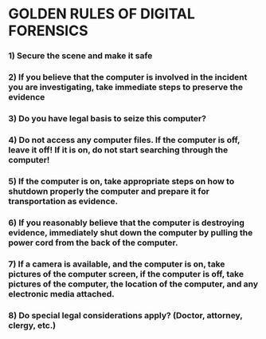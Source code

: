 # GOLDEN RULES OF DIGITAL FORENSICS

### 1) Secure the scene and make it safe

### 2) If you believe that the computer is involved in the incident you are investigating, take immediate steps to preserve the evidence

### 3) Do you have legal basis to seize this computer?

### 4) Do not access any computer files. If the computer is off, leave it off! If it is on, do not start searching through the computer!

### 5) If the computer is on, take appropriate steps on how to shutdown properly the computer and prepare it for transportation as evidence.

### 6) If you reasonably believe that the computer is destroying evidence, immediately shut down the computer by pulling the power cord from the back of the computer.

### 7) If a camera is available, and the computer is on, take pictures of the computer screen, if the computer is off, take pictures of the computer, the location of the computer, and any electronic media attached.

### 8) Do special legal considerations apply? (Doctor, attorney, clergy, etc.)
